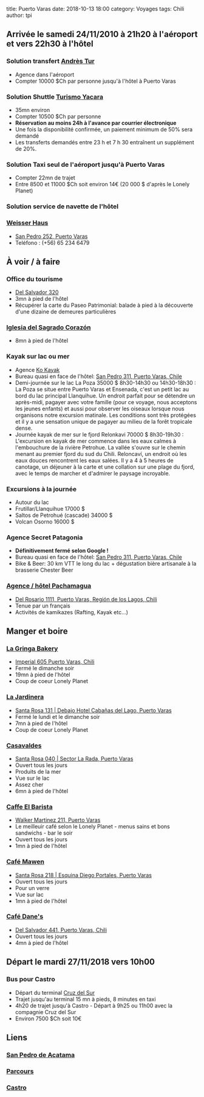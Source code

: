 title: Puerto Varas
date: 2018-10-13 18:00
category: Voyages
tags: Chili
author: tpi


## Arrivée le samedi 24/11/2010 à 21h20 à l'aéroport et vers 22h30 à l'hôtel
### Solution transfert [Andrès Tur](http://www.andrestour.com/transporte-al-aeropuerto/)
* Agence dans l'aéroport
* Compter 10000 $Ch par personne jusqu'à l'hôtel à Puerto Varas

### Solution Shuttle [Turismo Yacara](http://www.ayacara.cl/Transfers.htm)
* 35mn environ
* Compter 10500 $Ch par personne
* **Réservation au moins 24h à l'avance par courrier électronique**
* Une fois la disponibilité confirmée, un paiement minimum de 50% sera demandé
* Les transferts demandés entre 23 h et 7 h 30 entraînent un supplément de 20%.

### Solution Taxi seul de l'aéroport jusqu'à Puerto Varas
* Compter 22mn de trajet 
* Entre 8500 et 11000 $Ch soit environ 14€ (20 000 $ d'après le Lonely Planet)

### Solution service de navette de l'hôtel

### [Weisser Haus](https://www.weisserhaus.cl/en-gb)
* [San Pedro 252, Puerto Varas](https://www.google.fr/maps/place/Hotel+Weisserhaus/@-41.3165081,-72.9861715,17z/data=!3m1!4b1!4m7!3m6!1s0x961826d7ae24df37:0xb6cd1d80027b7485!5m1!1s2018-10-28!8m2!3d-41.3165121!4d-72.9839828)
* Teléfono : (+56) 65 234 6479 

## À voir / à faire

### Office du tourisme
* [Del Salvador 320](https://www.google.fr/maps/place/Del+Salvador+320,+Puerto+Varas,+Regi%C3%B3n+de+los+Lagos,+Chili/@-41.3172939,-72.9864863,17z/data=!4m5!3m4!1s0x961826d6fce7200f:0x91c5a1e1c1b76a8b!8m2!3d-41.3178543!4d-72.9843889)
* 3mn à pied de l'hôtel
* Récupérer la carte du Paseo Patrimonial: balade à pied à la découverte d'une dizaine de demeures particulières

### [Iglesia del Sagrado Corazón](https://www.google.fr/maps/place/Iglesia+del+Sagrado+Coraz%C3%B3n+de+Jes%C3%BAs/@-41.3202421,-72.9854547,17z/data=!4m5!3m4!1s0x9618278e65c1f827:0x44b432a9592794df!8m2!3d-41.3206571!4d-72.9861413)
* 8mn à pied de l'hôtel

### Kayak sur lac ou mer
* Agence [Ko Kayak](http://kokayak.cl/en/)
* Bureau quasi en face de l'hôtel: [San Pedro 311, Puerto Varas, Chile](https://www.google.fr/maps/place/Ko%C2%B4KayaK+-+Rafting,+Kayak+y+Actividades+Outdoor+Puerto+Varas/@-41.3167066,-72.9859334,17z/data=!3m1!4b1!4m5!3m4!1s0x961826d7b09a1051:0x3d48c98242d0dd9d!8m2!3d-41.3167106!4d-72.9837447)
* Demi-journée sur le lac La Poza 35000 $ 8h30-14h30 ou 14h30-18h30 : La Poza se situe entre Puerto Varas et Ensenada, c'est un petit lac au bord du lac principal Llanquihue. Un endroit parfait pour se détendre un après-midi, pagayer avec votre famille (pour ce voyage, nous acceptons les jeunes enfants) et aussi pour observer les oiseaux lorsque nous organisons notre excursion matinale. Les conditions sont très protégées et il y a une sensation unique de pagayer au milieu de la forêt tropicale dense.
* Journée kayak de mer sur le fjord Relonkavi 70000 $ 8h30-19h30 : L'excursion en kayak de mer commence dans les eaux calmes à l'embouchure de la rivière Petrohue. La vallée s'ouvre sur le chemin menant au premier fjord du sud du Chili. Reloncaví, un endroit où les eaux douces rencontrent les eaux salées. Il y a 4 à 5 heures de canotage, un déjeuner à la carte et une collation sur une plage du fjord, avec le temps de marcher et d'admirer le paysage incroyable.

### Excursions à la journée
* Autour du lac
* Frutillar/Llanquihue 17000 $
* Saltos de Petrohué (cascade) 34000 $
* Volcan Osorno 16000 $

### Agence Secret Patagonia
* **Définitivement fermé selon Google !**
* Bureau quasi en face de l'hôtel: [San Pedro 311, Puerto Varas, Chile](https://www.google.fr/maps/place/Secret+Patagonia/@-41.317008,-72.9862117,17z/data=!3m1!4b1!4m5!3m4!1s0x961826d7a92dbc57:0x17b58c27c0376c8c!8m2!3d-41.317012!4d-72.984023)
* Bike & Beer: 30 km VTT le long du lac + dégustation bière artisanale à la brasserie Chester Beer

### [Agence / hôtel Pachamagua](http://www.pachamagua.com/index.html)
* [Del Rosario 1111, Puerto Varas, Región de los Lagos, Chili](https://www.google.fr/maps/place/Pachamagua+Hostel/@-41.321608,-72.9835423,17z/data=!3m1!4b1!4m7!3m6!1s0x961826da78f0641d:0xd527f3ef47c78137!5m1!1s2018-10-29!8m2!3d-41.321612!4d-72.9813536)
* Tenue par un français
* Activités de kamikazes (Rafting, Kayak etc...)

## Manger et boire

### [La Gringa Bakery](https://www.tripadvisor.fr/Restaurant_Review-g294299-d2039053-Reviews-La_Gringa_Bakery-Puerto_Varas_Los_Lagos_Region.html)
* [Imperial 605 Puerto Varas, Chili](https://www.google.fr/maps/place/La+Gringa+Bakery+Caf%C3%A9/@-41.323546,-72.9766903,17z/data=!3m1!4b1!4m5!3m4!1s0x961826c34c673b75:0xb3543344f1f34874!8m2!3d-41.32355!4d-72.9745016)
* Fermé le dimanche soir
* 19mn à pied de l'hôtel
* Coup de coeur Lonely Planet

### [La Jardinera](https://www.tripadvisor.fr/Restaurant_Review-g294299-d3871151-Reviews-La_Jardinera-Puerto_Varas_Los_Lagos_Region.html)
* [Santa Rosa 131 | Debajo Hotel Cabañas del Lago, Puerto Varas](https://www.google.fr/maps/place/La+Jardinera/@-41.3141811,-72.9827507,16z/data=!4m5!3m4!1s0x96182727e9b00003:0xa4c86b18bacc1849!8m2!3d-41.3134946!4d-72.9805191)
* Fermé le lundi et le dimanche soir
* 7mn à pied de l'hôtel
* Coup de coeur Lonely Planet

### [Casavaldes](https://www.tripadvisor.fr/Restaurant_Review-g294299-d2402331-Reviews-Restaurant_Casavaldes-Puerto_Varas_Los_Lagos_Region.html)
* [Santa Rosa 040 | Sector La Rada, Puerto Varas](https://www.google.fr/maps/place/Casa+Vald%C3%A9s/@-41.313727,-72.980629,17z/data=!4m12!1m6!3m5!1s0x96182727ef313dc7:0x60cac77a520e1af9!2sCasa+Vald%C3%A9s!8m2!3d-41.313727!4d-72.980629!3m4!1s0x96182727ef313dc7:0x60cac77a520e1af9!8m2!3d-41.313727!4d-72.980629)
* Ouvert tous les jours
* Produits de la mer
* Vue sur le lac
* Assez cher
* 6mn à pied de l'hôtel

### [Caffe El Barista](https://www.tripadvisor.fr/Restaurant_Review-g294299-d2140321-Reviews-Caffe_El_Barista-Puerto_Varas_Los_Lagos_Region.html)
* [Walker Martinez 211, Puerto Varas](https://www.google.fr/maps/place/El+Barista+Caff%C3%A9/@-41.3168658,-72.9832319,17z/data=!4m5!3m4!1s0x961826d7a34f1c95:0x266d02c00906edc4!8m2!3d-41.3168658!4d-72.9832319)
* Le meilleuir café selon le Lonely Planet - menus sains et bons sandwichs - bar le soir
* Ouvert tous les jours
* 1mn à pied de l'hôtel

### [Café Mawen](https://www.tripadvisor.fr/Restaurant_Review-g294299-d3285570-Reviews-Cafe_Mawen-Puerto_Varas_Los_Lagos_Region.html)
* [Santa Rosa 218 | Esquina Diego Portales, Puerto Varas](https://www.google.fr/maps/place/Caf%C3%A9+Mawen/@-41.316317,-72.9829737,17z/data=!4m12!1m6!3m5!1s0x961826d7bfd65a0b:0xcbe710c569182dc2!2sCaf%C3%A9+Mawen!8m2!3d-41.316317!4d-72.9829737!3m4!1s0x961826d7bfd65a0b:0xcbe710c569182dc2!8m2!3d-41.316317!4d-72.9829737)
* Ouvert tous les jours
* Pour un verre
* Vue sur lac
* 1mn à pied de l'hôtel

### [Café Dane's](https://www.tripadvisor.fr/Restaurant_Review-g294299-d2011413-Reviews-Cafe_Danes-Puerto_Varas_Los_Lagos_Region.html)
* [Del Salvador 441, Puerto Varas, Chili](https://www.google.fr/maps/place/Cafe+Dannes/@-41.3179042,-72.9876064,17z/data=!3m1!4b1!4m5!3m4!1s0x961826d689f5fdb7:0x3761a330b305b4a!8m2!3d-41.3179082!4d-72.9854177)
* Ouvert tous les jours
* 4mn à pied de l'hôtel

## Départ le mardi 27/11/2018 vers 10h00

### Bus pour Castro
* Départ du terminal [Cruz del Sur](https://www.google.fr/maps/place/Terminal+Puerto+Varas/@-41.3248315,-72.9868914,17z/data=!3m1!4b1!4m5!3m4!1s0x961826d1d5b4dadb:0x37e8e08ce213bd70!8m2!3d-41.3248355!4d-72.9847027)
* Trajet jusqu'au terminal 15 mn à pieds, 8 minutes en taxi
* 4h20 de trajet jusqu'à Castro - Départ à 9h25 ou 11h00 avec la compagnie Cruz del Sur
* Environ 7500 $Ch soit 10€

## Liens

### [San Pedro de Acatama](http://tse-tse.org/2018/10/san-pedro-de-acatama/)

### [Parcours](http://tse-tse.org/2018/10/chili-2018/)

### [Castro](http://tse-tse.org/2018/10/castro/)
